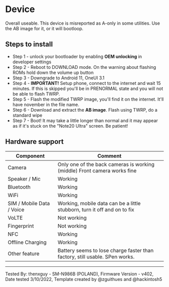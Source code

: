 # Device

Overall useable. This device is misreported as A-only in some utilities. Use the AB image for it, or it will bootloop. 

## Steps to install

* Step 1 - unlock your bootloader by enabling **OEM unlocking** in developer settings
* Step 2 - Reboot to DOWNLOAD mode. On the warning about flashing ROMs hold down the volume up button
* Step 3 - Downgrade to Android 11, OneUI 3.1
* Step 4 - **IMPORTANT!** Setup phone, connect to the internet and wait 15 minutes. If this is skipped you'll be in PRENORMAL state and you will not be able to flash TWRP.
* Step 5 - Flash the modified TWRP image, you'll find it on the internet. It'll have november in the file name.
* Step 6 - Download and extract the **AB image**. Flash using TWRP, do a standard wipe
* Step 7 - Boot! It may take a little longer than normal and it may appear as if it's stuck on the "Note20 Ultra" screen. Be patient!

## Hardware support

| Component                 |      Comment                                              |
|---------------------------|-----------------------------------------------------------|
| Camera                    | Only one of the back cameras is working (middle) Front camera works fine   |
| Speaker / Mic             | Working                                                                    |
| Bluetooth                 | Working                                                                    |
| WiFi                      | Working                                                                    |
| SIM / Mobile Data / Voice | Working, mobile data can be a little stubborn, turn it off and on to fix   |
| VoLTE                     | Not working                                                                |
| Fingerprint               | Not working                                                                |
| NFC                       | Working                                                                    |
| Offline Charging          | Working                                                                    |
| Other feature             | Battery seems to lose charge faster than factory, still usable. SPen works.|
---

Tested By: thenxguy - SM-N986B (POLAND), Firmware Version - v402, Date tested 3/10/2022, Template created by @zguithues and @hackintosh5